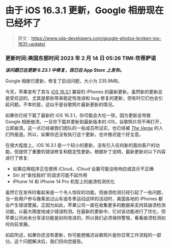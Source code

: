 # 由于 iOS 16.3.1 更新，Google 相册现在已经坏了

> 原文：<https://www.xda-developers.com/google-photos-broken-ios-1631-update/>

### 更新时间:美国东部时间 2023 年 2 月 14 日 05:26 TIMI·坎蒂萨诺

***该问题已在更新 6.23.1 中修复，现已在 App Store 上发布。***

Google 相册已更新，修复了启动问题，大小为 235.9MB。

今天，苹果宣布了其与 [iOS 16.3.1](https://www.xda-developers.com/ios-16-3-1/) 兼容的 iPhones 的最新更新。虽然新的更新总是受欢迎的，尤其是那些带来稳定性改进和 bug 修复的更新，但有时它们也会引起问题。不幸的是，这似乎是谷歌照片最新更新的情况。

如果你已经下载了最新的 iOS 16.3.1，你可能会大吃一惊，因为更新会导致 Google 相册崩溃。一旦你下载并更新到最新版本的 iOS，谷歌照片将不再打开，立即崩溃。这一点已经被我们团队的一些成员所证实，也已经被 [*The Verge*](https://www.theverge.com/2023/2/13/23598211/apples-new-ios-update-seems-to-have-broken-google-photos) 的人们所报道。所以，如果你还没有执行这个更新，也许推迟是个好主意。

在很大程度上，iOS 16.3.1 是一个较小的更新，没有引入任何新的面向客户的功能，但提供了重要的错误修复和稳定性更新。根据补丁说明，最新更新对以下内容进行了修复:

*   如果应用程序正在使用 iCloud，iCloud 设置可能没有响应或显示不正确
*   Siri 对“查找我的”的请求可能不起作用
*   iPhone 14 和 iPhone 14 Pro 机型上的崩溃检测优化

虽然它在发布时看起来是一个令人惊叹的功能，但崩溃检测已经引起了一些问题，当一些用户参与像乘坐过山车或冬季运动这样的活动时，美国各地的 iPhones 都会产生错误警报。正因为如此，苹果公司一直在收集更多的数据来支持其崩溃检测功能，以最大限度地减少错误检测。在最新的更新中，它对该功能进行了优化，但苹果公司尚未分享该功能是如何改进的，所以我们必须保持警惕，看看崩溃检测如何向前发展。

如前所述，如果你还没有更新，你可能想推迟谷歌照片是你日常工作流程的一部分。这个问题解决后，我们将向您报告。